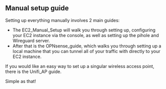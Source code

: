 ## **Manual setup guide**

Setting up everything manually involves 2 main guides:
- The EC2_Manual_Setup will walk you through setting up, configuring your EC2 instance via the console, as well as setting up the pihole and Wireguard server.
- After that is the OPNsense_guide, which walks you through setting up a local machine that you can tunnel all of your traffic with directly to your EC2 instance.

If you would like an easy way to set up a singular wireless access point, there is the Unifi_AP guide.

Simple as that!
